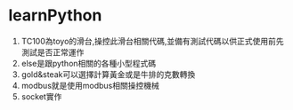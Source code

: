 # learnPython
1. TC100為toyo的滑台,操控此滑台相關代碼,並備有測試代碼以供正式使用前先測試是否正常運作
2. else是跟python相關的各種小型程式碼
3. gold&steak可以選擇計算黃金或是牛排的克數轉換
4. modbus就是使用modbus相關操控機械
5. socket實作
